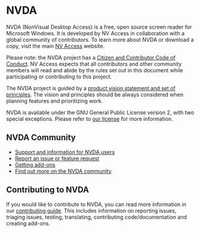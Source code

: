 # NVDA

NVDA (NonVisual Desktop Access) is a free, open source screen reader for Microsoft Windows.
It is developed by NV Access in collaboration with a global community of contributors.
To learn more about NVDA or download a copy, visit the main [NV Access](http://www.nvaccess.org/) website.

Please note: the NVDA project has a [Citizen and Contributor Code of Conduct](CODE_OF_CONDUCT.md). NV Access expects that all contributors and other community members will read and abide by the rules set out in this document while participating or contributing to this project.

The NVDA project is guided by a [product vision statement and set of principles](./projectDocs/product_vision.md).
The vision and principles should be always considered when planning features and prioritizing work.

NVDA is available under the GNU General Public License version 2, with two special exceptions.
Please refer to [our license](./copying.txt) for more information.
 
## NVDA Community
* [Support and information for NVDA users](./projectDocs/users/support.md)
* [Report an issue or feature request](./projectDocs/issues/reporting.md)
* [Getting add-ons](https://www.nvaccess.org/files/nvda/documentation/userGuide.html#AddonsManager)
* [Find out more on the NVDA community](./projectDocs/users/readme.md)

## Contributing to NVDA
If you would like to contribute to NVDA, you can read more information in our [contributing guide](./.github/CONTRIBUTING.md).
This includes information on reporting issues, triaging issues, testing, translating, contributing code/documentation and creating add-ons.
